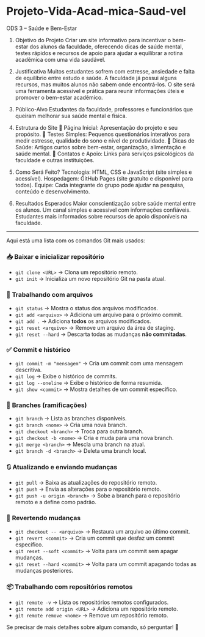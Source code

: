 # Projeto-Vida-Acad-mica-Saud-vel

ODS 3 – Saúde e Bem-Estar
1. Objetivo do Projeto
Criar um site informativo para incentivar o bem-estar dos alunos da faculdade, oferecendo dicas de saúde mental, testes rápidos e recursos de apoio para ajudar a equilibrar a rotina acadêmica com uma vida saudável.

2. Justificativa
Muitos estudantes sofrem com estresse, ansiedade e falta de equilíbrio entre estudo e saúde.
A faculdade já possui alguns recursos, mas muitos alunos não sabem onde encontrá-los.
O site será uma ferramenta acessível e prática para reunir informações úteis e promover o bem-estar acadêmico.
3. Público-Alvo
Estudantes da faculdade, professores e funcionários que queiram melhorar sua saúde mental e física.

4. Estrutura do Site
📌 Página Inicial: Apresentação do projeto e seu propósito.
📌 Testes Simples: Pequenos questionários interativos para medir estresse, qualidade do sono e nível de produtividade.
📌 Dicas de Saúde: Artigos curtos sobre bem-estar, organização, alimentação e saúde mental.
📌 Contatos e Apoio: Links para serviços psicológicos da faculdade e outras instituições.

5. Como Será Feito?
Tecnologia: HTML, CSS e JavaScript (site simples e acessível).
Hospedagem: GitHub Pages (site gratuito e disponível para todos).
Equipe: Cada integrante do grupo pode ajudar na pesquisa, conteúdo e desenvolvimento.

7. Resultados Esperados
Maior conscientização sobre saúde mental entre os alunos.
Um canal simples e acessível com informações confiáveis.
Estudantes mais informados sobre recursos de apoio disponíveis na faculdade.

------------------------------------------------------------------------------------------------------------------------------------------------------

Aqui está uma lista com os comandos Git mais usados:  

### 📥 **Baixar e inicializar repositório**  
- `git clone <URL>` → Clona um repositório remoto.  
- `git init` → Inicializa um novo repositório Git na pasta atual.  

### 📂 **Trabalhando com arquivos**  
- `git status` → Mostra o status dos arquivos modificados.  
- `git add <arquivo>` → Adiciona um arquivo para o próximo commit.  
- `git add .` → Adiciona **todos** os arquivos modificados.  
- `git reset <arquivo>` → Remove um arquivo da área de staging.  
- `git reset --hard` → Descarta todas as mudanças **não commitadas**.  

### ✅ **Commit e histórico**  
- `git commit -m "mensagem"` → Cria um commit com uma mensagem descritiva.  
- `git log` → Exibe o histórico de commits.  
- `git log --oneline` → Exibe o histórico de forma resumida.  
- `git show <commit>` → Mostra detalhes de um commit específico.  

### 🔄 **Branches (ramificações)**  
- `git branch` → Lista as branches disponíveis.  
- `git branch <nome>` → Cria uma nova branch.  
- `git checkout <branch>` → Troca para outra branch.  
- `git checkout -b <nome>` → Cria e muda para uma nova branch.  
- `git merge <branch>` → Mescla uma branch na atual.  
- `git branch -d <branch>` → Deleta uma branch local.  

### 🔃 **Atualizando e enviando mudanças**  
- `git pull` → Baixa as atualizações do repositório remoto.  
- `git push` → Envia as alterações para o repositório remoto.  
- `git push -u origin <branch>` → Sobe a branch para o repositório remoto e a define como padrão.  

### 🚨 **Revertendo mudanças**  
- `git checkout -- <arquivo>` → Restaura um arquivo ao último commit.  
- `git revert <commit>` → Cria um commit que desfaz um commit específico.  
- `git reset --soft <commit>` → Volta para um commit sem apagar mudanças.  
- `git reset --hard <commit>` → Volta para um commit apagando todas as mudanças posteriores.  

### 📦 **Trabalhando com repositórios remotos**  
- `git remote -v` → Lista os repositórios remotos configurados.  
- `git remote add origin <URL>` → Adiciona um repositório remoto.  
- `git remote remove <nome>` → Remove um repositório remoto.  

Se precisar de mais detalhes sobre algum comando, só perguntar! 🚀

